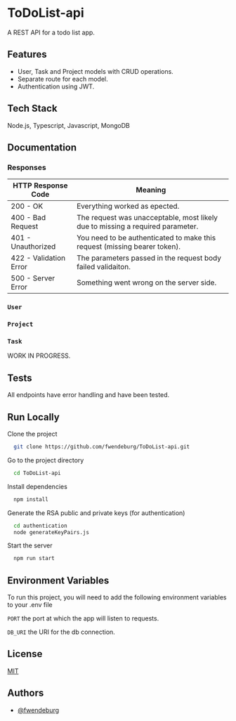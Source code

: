# ToDoList-api
A REST API for a todo list app.

## Features
- User, Task and Project models with CRUD operations.
- Separate route for each model.
- Authentication using JWT.

## Tech Stack
Node.js, Typescript, Javascript, MongoDB

## Documentation
### Responses
| **HTTP Response Code**  | **Meaning**                                                                     |
|-------------------------|---------------------------------------------------------------------------------|
| 200 - OK                | Everything worked as epected.                                                   |
| 400 - Bad Request       | The request was unacceptable, most likely due to missing a required parameter.  |
| 401 - Unauthorized      | You need to be authenticated to make this request (missing bearer token).       |
| 422 - Validation Error  | The parameters passed in the request body failed validaiton.                    |
| 500 - Server Error      | Something went wrong on the server side.                                        |

### `User`

### `Project`

### `Task`

WORK IN PROGRESS.

## Tests
All endpoints have error handling and have been tested.

## Run Locally
Clone the project

```bash
  git clone https://github.com/fwendeburg/ToDoList-api.git
```

Go to the project directory

```bash
  cd ToDoList-api
```

Install dependencies

```bash
  npm install
```

Generate the RSA public and private keys (for authentication)

```bash
  cd authentication
  node generateKeyPairs.js 
```

Start the server

```bash
  npm run start
```

## Environment Variables
To run this project, you will need to add the following environment variables to your .env file

`PORT` the port at which the app will listen to requests.

`DB_URI` the URI for the db connection.

## License
[MIT](https://choosealicense.com/licenses/mit/)

## Authors
- [@fwendeburg](https://www.github.com/fwendeburg)
